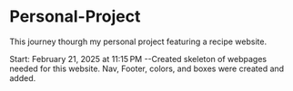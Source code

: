 # Personal-Project
 This journey thourgh my personal project featuring a recipe website.

Start: February 21, 2025 at 11:15 PM
--Created skeleton of webpages needed for this website. Nav, Footer, colors, and boxes were created and added.